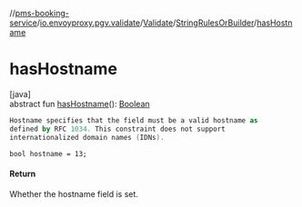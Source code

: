//[pms-booking-service](../../../../index.md)/[io.envoyproxy.pgv.validate](../../index.md)/[Validate](../index.md)/[StringRulesOrBuilder](index.md)/[hasHostname](has-hostname.md)

# hasHostname

[java]\
abstract fun [hasHostname](has-hostname.md)(): [Boolean](https://kotlinlang.org/api/core/kotlin-stdlib/kotlin/-boolean/index.html)

```kotlin
Hostname specifies that the field must be a valid hostname as
defined by RFC 1034. This constraint does not support
internationalized domain names (IDNs).

```
`bool hostname = 13;`

#### Return

Whether the hostname field is set.